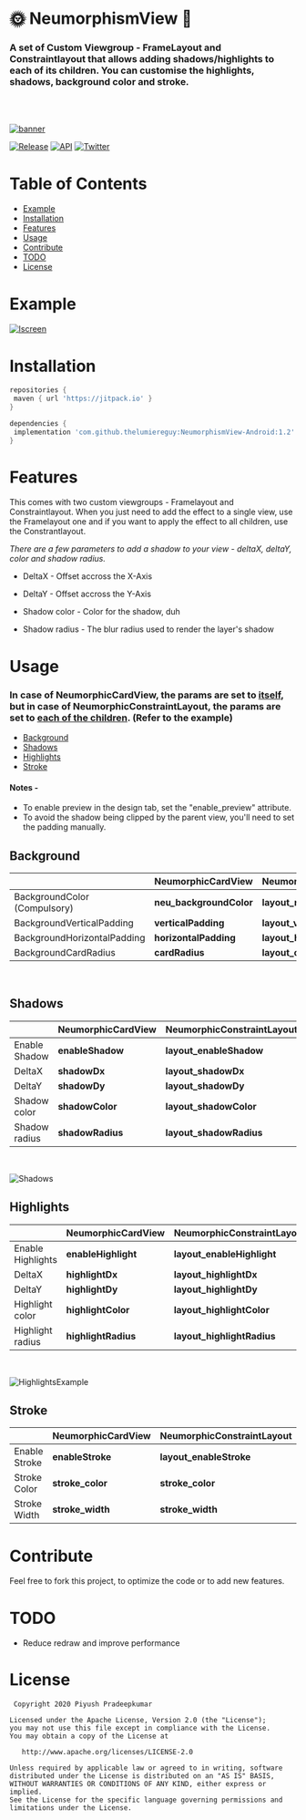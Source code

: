 # :sun_with_face: NeumorphismView :new_moon_with_face:


### A set of Custom Viewgroup - FrameLayout and Constraintlayout that allows adding shadows/highlights to each of its children. You can customise the highlights, shadows, background color and stroke.

<br></br>

[![banner](https://user-images.githubusercontent.com/59196814/84686467-9b428700-af59-11ea-9fc2-14ca64f2eab3.png)
](https://github.com/thelumiereguy/NeumorphismView-Android)

[![Release](https://img.shields.io/badge/release-1.3-blue?style=for-the-badge)](https://jitpack.io/#thelumiereguy/NeumorphismView-Android) [![API](https://img.shields.io/badge/API-21%2B-orange?style=for-the-badge)](https://android-arsenal.com/api?level=21) [![Twitter](https://img.shields.io/badge/twitter-thelumiereguy-blue?style=for-the-badge)](https://twitter.com/thelumiereguy)

# Table of Contents

- [Example](#example)
- [Installation](#installation)
- [Features](#features)
- [Usage](#usage)
- [Contribute](#contribute)
- [TODO](#todo)
- [License](#license)

# Example

[![Iscreen](https://user-images.githubusercontent.com/59196814/84690464-26268000-af60-11ea-8589-0a027e215ba9.png)]()

# Installation

```gradle
repositories {
 maven { url 'https://jitpack.io' }
}

dependencies {
 implementation 'com.github.thelumiereguy:NeumorphismView-Android:1.2'
}
```

# Features

This comes with two custom viewgroups - Framelayout and Constraintlayout. When you just need to add the effect to a single view, use the Framelayout one and if you want to apply the effect to all children, use the Constrantlayout.

*There are a few parameters to add a shadow to your view - deltaX, deltaY, color and shadow radius.*

* DeltaX - Offset accross the X-Axis

* DeltaY - Offset accross the Y-Axis

* Shadow color - Color for the shadow, duh

* Shadow radius - The blur radius used to render the layer's shadow

# Usage

### In case of NeumorphicCardView, the params are set to <ins>itself</ins>, but in case of NeumorphicConstraintLayout, the params are set to <ins>each of the children</ins>. (Refer to the example)

- [Background](#background)
- [Shadows](#shadows)
- [Highlights](#highlights)
- [Stroke](#stroke)

#### Notes -
* To enable preview in the design tab, set the "enable_preview" attribute.
* To avoid the shadow being clipped by the parent view, you'll need to set the padding manually.


## Background

|                              | NeumorphicCardView       | NeumorphicConstraintLayout       |
|----------------              |------------------------- |------------------------------    |
|BackgroundColor (Compulsory)  |**neu_backgroundColor**   |**layout_neu_backgroundColor**    |
|BackgroundVerticalPadding     |**verticalPadding**       |**layout_verticalPadding**        |
|BackgroundHorizontalPadding   |**horizontalPadding**     |**layout_horizontalPadding**      |
|BackgroundCardRadius          |**cardRadius**            |**layout_cardRadius**             |

<br>

## Shadows

|                | NeumorphicCardView            | NeumorphicConstraintLayout     |
|----------------|-------------------------------|-----------------------------   |
|Enable Shadow   |**enableShadow**         |**layout_enableShadow**    |
|DeltaX          |**shadowDx**             |**layout_shadowDx**        |
|DeltaY          |**shadowDy**             |**layout_shadowDy**        |
|Shadow color    |**shadowColor**          |**layout_shadowColor**     |
|Shadow radius   |**shadowRadius**         |**layout_shadowRadius**    |

<br>


![Shadows](https://user-images.githubusercontent.com/59196814/84823486-0b293e00-b03c-11ea-8bea-31cbf7c49660.png)



## Highlights

|                 | NeumorphicCardView            | NeumorphicConstraintLayout       |
|---------------- |-------------------------------|-----------------------------     |
|Enable Highlights  |**enableHighlight**    |**layout_enableHighlight**   |
|DeltaX           |**highlightDx**          |**layout_highlightDx**       |
|DeltaY           |**highlightDy**          |**layout_highlightDy**       |
|Highlight color  |**highlightColor**       |**layout_highlightColor**    |
|Highlight radius |**highlightRadius**      |**layout_highlightRadius**   |

<br>


![HighlightsExample](https://user-images.githubusercontent.com/59196814/84823510-154b3c80-b03c-11ea-8dc8-4132053d1c91.png)


## Stroke

|                 | NeumorphicCardView            | NeumorphicConstraintLayout       |
|---------------- |-------------------------------|-----------------------------     |
|Enable Stroke    |**enableStroke**         |**layout_enableStroke**      |
|Stroke Color     |**stroke_color**         |**stroke_color**             |
|Stroke Width     |**stroke_width**         |**stroke_width**             |


# Contribute

Feel free to fork this project, to optimize the code or to add new features.

# TODO
* Reduce redraw and improve performance

# License

     Copyright 2020 Piyush Pradeepkumar
    
    Licensed under the Apache License, Version 2.0 (the "License");
    you may not use this file except in compliance with the License.
    You may obtain a copy of the License at
    
       http://www.apache.org/licenses/LICENSE-2.0
    
    Unless required by applicable law or agreed to in writing, software
    distributed under the License is distributed on an "AS IS" BASIS,
    WITHOUT WARRANTIES OR CONDITIONS OF ANY KIND, either express or implied.
    See the License for the specific language governing permissions and
    limitations under the License.
